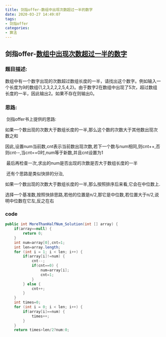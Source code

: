 ```yaml
---
title: 剑指offer-数组中出现次数超过一半的数字
date: 2020-03-27 14:49:07
tags:
- 剑指offer
categories:
- 算法
---
```

## 剑指offer-[数组中出现次数超过一半的数字](https://www.nowcoder.com/practice/e8a1b01a2df14cb2b228b30ee6a92163?tpId=13&tqId=11181&tPage=1&rp=1&ru=/ta/coding-interviews&qru=/ta/coding-interviews/question-ranking)

### 题目描述:

数组中有一个数字出现的次数超过数组长度的一半，请找出这个数字。例如输入一个长度为9的数组{1,2,3,2,2,2,5,4,2}。由于数字2在数组中出现了5次，超过数组长度的一半，因此输出2。如果不存在则输出0。

<!--more-->
### 思路:

​	剑指offer书上提供的思路:

​	如果一个数出现的次数大于数组长度的一半,那么这个数的次数大于其他数出现次数之和

​	因此,设置num当前数,cnt表示当前数出现次数,若下一个数与num相同,则cnt++,否则cnt--,当cnt==0时,num等于新数,并且cnt设置为1

​	最后再检查一次,求出的num是否出现的次数是否大于数组长度的一半



​	还有个思路是类似快排的分治,

​	如果一个数出现的次数大于数组长度的一半,那么按照排序后来看,它会在中位数上.

​	选择一个基准数,按照快排思路,若他的位置是n/2,那它是中位数,若位置大于n/2,说明中位数在它左,反之在右

### code

```java
public int MoreThanHalfNum_Solution(int [] array) {
    if(array==null) {
        return 0;
    }
    int num=array[0],cnt=1;
    int len=array.length;
    for (int i = 1; i < len; i++) {
        if(array[i]!=num) {
            cnt--;
            if(cnt==0) {
                num=array[i];
                cnt=1;
            }
        } else {
            cnt++;
        }
    }
    int times=0;
    for (int i = 0; i < len; i++) {
        if(array[i]==num) {
            times++;
        }
    }
    return times>len/2?num:0;
```

